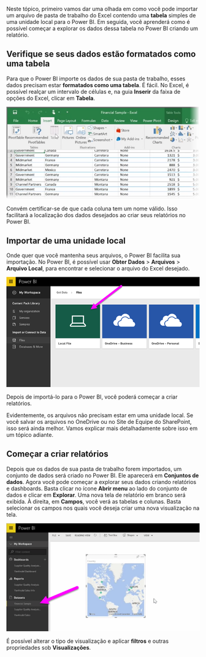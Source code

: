 Neste tópico, primeiro vamos dar uma olhada em como você pode importar um arquivo de pasta de trabalho do Excel contendo uma **tabela** simples de uma unidade local para o Power BI. Em seguida, você aprenderá como é possível começar a explorar os dados dessa tabela no Power BI criando um relatório.

## <a name="make-sure-your-data-is-formatted-as-a-table"></a>Verifique se seus dados estão formatados como uma tabela
Para que o Power BI importe os dados de sua pasta de trabalho, esses dados precisam estar **formatados como uma tabela**. É fácil. No Excel, é possível realçar um intervalo de células e, na guia **Inserir** da faixa de opções do Excel, clicar em **Tabela**.

![](media/5-2-upload-excel/5-2_1.png)

Convém certificar-se de que cada coluna tem um nome válido. Isso facilitará a localização dos dados desejados ao criar seus relatórios no Power BI.

## <a name="import-from-a-local-drive"></a>Importar de uma unidade local
Onde quer que você mantenha seus arquivos, o Power BI facilita sua importação. No Power BI, é possível usar **Obter Dados** > **Arquivos** > **Arquivo Local**, para encontrar e selecionar o arquivo do Excel desejado.

![](media/5-2-upload-excel/5-2_2.png)

Depois de importá-lo para o Power BI, você poderá começar a criar relatórios.

Evidentemente, os arquivos não precisam estar em uma unidade local. Se você salvar os arquivos no OneDrive ou no Site de Equipe do SharePoint, isso será ainda melhor. Vamos explicar mais detalhadamente sobre isso em um tópico adiante.

## <a name="start-creating-reports"></a>Começar a criar relatórios
Depois que os dados de sua pasta de trabalho forem importados, um conjunto de dados será criado no Power BI. Ele aparecerá em **Conjuntos de dados**. Agora você pode começar a explorar seus dados criando relatórios e dashboards. Basta clicar no ícone **Abrir menu** ao lado do conjunto de dados e clicar em **Explorar**. Uma nova tela de relatório em branco será exibida. À direita, em **Campos**, você verá as tabelas e colunas. Basta selecionar os campos nos quais você deseja criar uma nova visualização na tela.

![](media/5-2-upload-excel/5-2_3.png)

É possível alterar o tipo de visualização e aplicar **filtros** e outras propriedades sob **Visualizações**.

